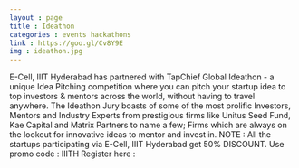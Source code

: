 ```yaml
---
layout : page
title : Ideathon
categories : events hackathons
link : https://goo.gl/Cv8Y9E
img : ideathon.jpg 
---
```


 E-Cell, IIIT Hyderabad has partnered with TapChief Global Ideathon - a unique Idea Pitching competition where you can pitch your startup idea to top investors & mentors across the world, without having to travel anywhere. The Ideathon Jury boasts of some of the most prolific Investors, Mentors and Industry Experts from prestigious firms like Unitus Seed Fund, Kae Capital and Matrix Partners to name a few; Firms which are always on the lookout for innovative ideas to mentor and invest in. NOTE : All the startups participating via E-Cell, IIIT Hyderabad get 50% DISCOUNT. Use promo code : IIITH Register here : 